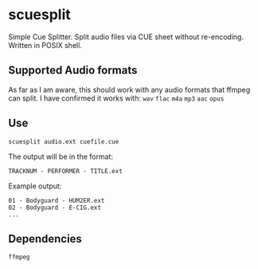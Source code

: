 # scuesplit
Simple Cue Splitter. Split audio files via CUE sheet without re-encoding. Written in POSIX shell.

## Supported Audio formats
As far as I am aware, this should work with any audio formats that ffmpeg can split. I have confirmed it works with: `wav` `flac` `m4a` `mp3` `aac` `opus`

## Use
```
scuesplit audio.ext cuefile.cue
```
The output will be in the format:
```
TRACKNUM - PERFORMER - TITLE.ext
```
Example output:
```
01 - Bodyguard - HUM2ER.ext
02 - Bodyguard - E-CIG.ext
...
```
## Dependencies
`ffmpeg`

